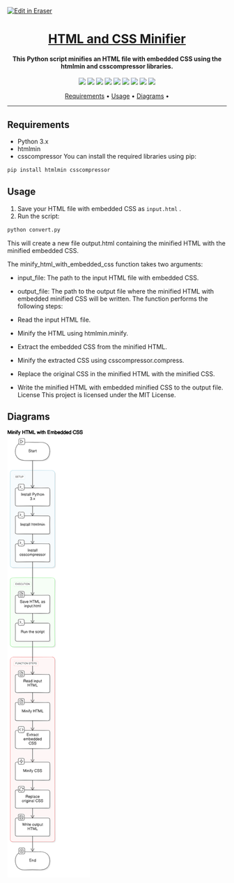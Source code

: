 <p><a target="_blank" href="https://app.eraser.io/workspace/6XEqNIjQGB0cKieTPlYE" id="edit-in-eraser-github-link"><img alt="Edit in Eraser" src="https://firebasestorage.googleapis.com/v0/b/second-petal-295822.appspot.com/o/images%2Fgithub%2FOpen%20in%20Eraser.svg?alt=media&amp;token=968381c8-a7e7-472a-8ed6-4a6626da5501"></a></p>

<h1 align="center"><a href="https://github.com/ronknight/HTML-and-CSS-Minifier">﻿HTML and CSS Minifier</a></h1>
<h4 align="center">This Python script minifies an HTML file with embedded CSS using the htmlmin and csscompressor libraries.</h4>

<p align="center">
<a href="https://twitter.com/PinoyITSolution"><img src="https://img.shields.io/twitter/follow/PinoyITSolution?style=social"></a>
<a href="https://github.com/ronknight?tab=followers"><img src="https://img.shields.io/github/followers/ronknight?style=social"></a>
<a href="https://github.com/ronknight/ronknight/stargazers"><img src="https://img.shields.io/github/stars/BEPb/BEPb.svg?logo=github"></a>
<a href="https://github.com/ronknight/ronknight/network/members"><img src="https://img.shields.io/github/forks/BEPb/BEPb.svg?color=blue&logo=github"></a>
  <a href="https://youtube.com/@PinoyITSolution"><img src="https://img.shields.io/youtube/channel/subscribers/UCeoETAlg3skyMcQPqr97omg"></a>
<a href="https://github.com/ronknight/HTML-and-CSS-Minifier/issues"><img src="https://img.shields.io/badge/contributions-welcome-brightgreen.svg?style=flat"></a>
<a href="https://github.com/ronknight/HTML-and-CSS-Minifier/blob/master/LICENSE"><img src="https://img.shields.io/badge/License-MIT-yellow.svg"></a>
<a href="#"><img src="https://img.shields.io/badge/Made%20with-Python-1f425f.svg"></a>
<a href="https://github.com/ronknight"><img src="https://img.shields.io/badge/Made%20with%20%F0%9F%A4%8D%20by%20-%20Ronknight%20-%20red"></a>
</p>

<p align="center">
  <a href="#requirements">Requirements</a> •
  <a href="#usage">Usage</a> •
  <a href="#diagrams">Diagrams</a> •
</p>

---

## Requirements
- Python 3.x
- htmlmin
- csscompressor
You can install the required libraries using pip:

```bash
pip install htmlmin csscompressor
```
## Usage
1. Save your HTML file with embedded CSS as `input.html` .
2. Run the script:
```python
python convert.py
```
This will create a new file output.html containing the minified HTML with the minified embedded CSS.

The minify_html_with_embedded_css function takes two arguments:

- input_file: The path to the input HTML file with embedded CSS.
- output_file: The path to the output file where the minified HTML with embedded minified CSS will be written.
The function performs the following steps:

- Read the input HTML file.
- Minify the HTML using htmlmin.minify.
- Extract the embedded CSS from the minified HTML.
- Minify the extracted CSS using csscompressor.compress.
- Replace the original CSS in the minified HTML with the minified CSS.
- Write the minified HTML with embedded minified CSS to the output file.
License
This project is licensed under the MIT License.


<!-- eraser-additional-content -->
## Diagrams
<!-- eraser-additional-files -->
<a href="/README-Minify HTML with Embedded CSS-1.eraserdiagram" data-element-id="WJp3Fc-bPd5nyRcn8tyTc"><img src="/.eraser/6XEqNIjQGB0cKieTPlYE___3Jivg2tjMecMlrHwbIVIBR8f7U03___---diagram----c55cb5e0dabdc3f5829434801d44c35f-Minify-HTML-with-Embedded-CSS.png" alt="" data-element-id="WJp3Fc-bPd5nyRcn8tyTc" /></a>
<!-- end-eraser-additional-files -->
<!-- end-eraser-additional-content -->
<!--- Eraser file: https://app.eraser.io/workspace/6XEqNIjQGB0cKieTPlYE --->
